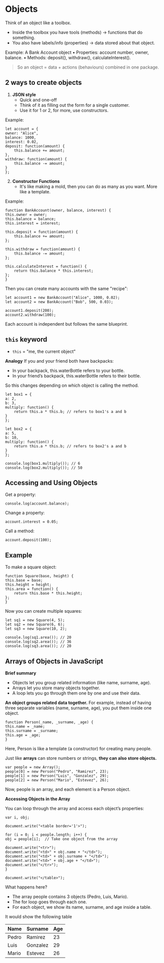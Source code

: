 # Objects 

Think of an object like a toolbox. 
- Inside the toolbox you have tools (methods) → functions that do something.
- You also have labels/info (properties) → data stored about that object.

Example: A Bank Account object
	•	Properties: account number, owner, balance.
	•	Methods: deposit(), withdraw(), calculateInterest().

> So an object = data + actions (behaviours) combined in one package. 

## 2 ways to create objects 

1. **JSON style** 
    - Quick and one-off
    - Think of it as filling out the form for a single customer.
    - Use it for 1 or 2, for more, use constructors.

Example:

    let account = {
    owner: "Alice",
    balance: 1000,
    interest: 0.02,
    deposit: function(amount) {
        this.balance += amount;
    },
    withdraw: function(amount) {
        this.balance -= amount;
    }
    };

2. **Constructor Functions**
    - It's like making a mold, then you can do as many as you want. More like a template. 

Example:

    function BankAccount(owner, balance, interest) {
    this.owner = owner;
    this.balance = balance;
    this.interest = interest;

    this.deposit = function(amount) {
        this.balance += amount;
    };

    this.withdraw = function(amount) {
        this.balance -= amount;
    };

    this.calculateInterest = function() {
        return this.balance * this.interest;
    };
    }

Then you can create many accounts with the same "recipe":

    let account1 = new BankAccount("Alice", 1000, 0.02);
    let account2 = new BankAccount("Bob", 500, 0.03);

    account1.deposit(200);
    account2.withdraw(100);

Each account is independent but follows the same blueprint. 

## `this` keyword

- `this` = "me, the current object"

**Analogy** 
If you and your friend both have backpacks:
- In your backpack, this.waterBottle refers to your bottle.
- In your friend’s backpack, this.waterBottle refers to their bottle. 

So this changes depending on which object is calling the method.

    let box1 = {
    a: 2,
    b: 3,
    multiply: function() {
        return this.a * this.b; // refers to box1's a and b
    }
    };

    let box2 = {
    a: 5,
    b: 10,
    multiply: function() {
        return this.a * this.b; // refers to box2's a and b
    }
    };

    console.log(box1.multiply()); // 6
    console.log(box2.multiply()); // 50

## Accessing and Using Objects
Get a property: 

    console.log(account.balance);

Change a property:

    account.interest = 0.05;

Call a method:

    account.deposit(100);

## Example 
To make a square object:

    function Square(base, height) {
    this.base = base;
    this.height = height;
    this.area = function() {
        return this.base * this.height;
    };
    }

Now you can create multiple squares: 

    let sq1 = new Square(4, 5);
    let sq2 = new Square(6, 6);
    let sq3 = new Square(10, 2);

    console.log(sq1.area()); // 20
    console.log(sq2.area()); // 36
    console.log(sq3.area()); // 20


## Arrays of Objects in JavaScript

**Brief summary**
- Objects let you group related information (like name, surname, age).
- Arrays let you store many objects together.
- A loop lets you go through them one by one and use their data.


**An object groups related data together.**
For example, instead of having three separate variables (name, surname, age), you put them inside one object.

    function Person(_name, _surname, _age) {
    this.name = _name;
    this.surname = _surname;
    this.age = _age;
    }

Here, Person is like a template (a constructor) for creating many people.

Just like **arrays** can store numbers or strings, **they can also store objects.**

    var people = new Array();
    people[0] = new Person("Pedro", "Ramirez", 23);
    people[1] = new Person("Luis", "Gonzalez", 29);
    people[2] = new Person("Mario", "Estevez", 26);

Now, people is an array, and each element is a Person object.

**Accessing Objects in the Array**

You can loop through the array and access each object’s properties:

    var i, obj;

    document.write("<table border='1'>");

    for (i = 0; i < people.length; i++) {
    obj = people[i];  // Take one object from the array

    document.write("<tr>");
    document.write("<td>" + obj.name + "</td>");
    document.write("<td>" + obj.surname + "</td>");
    document.write("<td>" + obj.age + "</td>");
    document.write("</tr>");
    }

    document.write("</table>");


What happens here?
- The array people contains 3 objects (Pedro, Luis, Mario).
- The for loop goes through each one.
- For each object, we show its name, surname, and age inside a table.

It would show the following table 

| Name  | Surname   | Age |
|-------|-----------|-----|
| Pedro | Ramirez   | 23  |
| Luis  | Gonzalez  | 29  |
| Mario | Estevez   | 26  |
